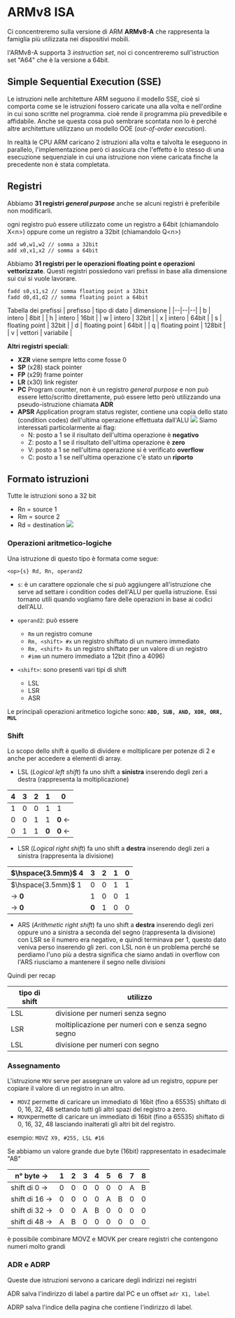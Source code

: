 ﻿# ARMv8 ISA

Ci concentreremo sulla versione di ARM **ARMv8-A** che rappresenta la famiglia più utilizzata nei dispositivi mobili.

l'ARMv8-A supporta 3 *instruction set*, noi ci concentreremo sull'istruction set "A64" che è la versione a 64bit.

## Simple Sequential Execution (SSE)

Le istruzioni nelle architetture ARM seguono il modello SSE, cioè si comporta come se le istruzioni fossero caricate una alla volta e nell'ordine in cui sono scritte nel programma. cioè rende il programma più prevedibile e affidabile.
Anche se questa cosa può sembrare scontata non lo è perché altre architetture utilizzano un modello OOE (*out-of-order execution*).

In realtà le CPU ARM caricano 2 istruzioni alla volta e talvolta le eseguono in parallelo, l'implementazione però ci assicura che l'effetto è lo stesso di una esecuzione sequenziale in cui una istruzione non viene caricata finche la precedente non è stata completata.


## Registri

Abbiamo **31 registri *general purpose*** anche se alcuni registri è preferibile non modificarli.

ogni registro può essere utilizzato come un registro a 64bit (chiamandolo X\<n\>) oppure come un registro a 32bit (chiamandolo Q\<n\>)

```
add w0,w1,w2 // somma a 32bit
add x0,x1,x2 // somma a 64bit
```

Abbiamo **31 registri per le operazioni floating point e operazioni vettorizzate**. Questi registri possiedono vari prefissi in base alla dimensione sui cui si vuole lavorare.

```
fadd s0,s1,s2 // somma floating point a 32bit
fadd d0,d1,d2 // somma floating point a 64bit
```

Tabella dei prefissi
| prefisso | tipo di dato | dimensione |
|--|--|--|
| b | intero | 8bit |
| h | intero | 16bit |
| w | intero | 32bit |
| x | intero | 64bit |
| s | floating point | 32bit |
| d | floating point | 64bit |
| q | floating point | 128bit |
| v | vettori | variabile |


**Altri registri speciali**:
- **XZR** viene sempre letto come fosse 0
- **SP** (x28) stack pointer
- **FP** (x29) frame pointer
- **LR** (x30) link register
- **PC** Program counter, non è un registro *general purpose* e non può essere letto/scritto direttamente, può essere letto però utilizzando una pseudo-istruzione chiamata **ADR**
- **APSR** Application program status register, contiene una copia dello stato (condition codes) dell'ultima operazione effettuata dall'ALU
![](https://i.ibb.co/8PFdhCS/condition-codes-alu.png)
Siamo interessati particolarmente ai flag:
	- N: posto a 1 se il risultato dell'ultima operazione è **negativo**
	- Z: posto a 1 se il risultato dell'ultima operazione è **zero**
	- V: posto a 1 se nell'ultima operazione si è verificato **overflow**
	- C: posto a 1 se nell'ultima operazione c'è stato un **riporto**


## Formato istruzioni

Tutte le istruzioni sono a 32 bit
- Rn = source 1
- Rm = source 2
- Rd = destination
![](https://i.ibb.co/ZV9bNMX/formato-istru.png)

### Operazioni aritmetico-logiche

Una istruzione di questo tipo è formata come segue:

`<op>{s} Rd, Rn, operand2`

- `s`: è un carattere opzionale che si può aggiungere all'istruzione che serve ad settare i condition codes dell'ALU per quella istruzione. Essi tornano utili quando vogliamo fare delle operazioni in base ai codici dell'ALU.

- `operand2`: può essere
	- `Rm` un registro comune
	- `Rm, <shift> #x` un registro shiftato di un numero immediato
	- `Rm, <shift> Rs` un registro shiftato per un valore di un registro
	- `#imm` un numero immediato a 12bit (fino a 4096)
- `<shift>`:  sono presenti vari tipi di shift
	- LSL
	- LSR
	- ASR

Le principali operazioni aritmetico logiche sono: **`ADD, SUB, AND, XOR, ORR, MUL`**

### Shift

Lo scopo dello shift è quello di dividere e moltiplicare per potenze di 2 e anche per accedere a elementi di array.

- LSL (*Logical left shift*)
	fa uno shift a **sinistra** inserendo degli zeri a destra  (rappresenta la moltiplicazione)
	
| 4 | 3 | 2 | 1 | 0 |
|--|--|--|--|--|
| 1 | 0 | 0 | 1 | 1 |
| 0 | 0 | 1 | 1 | **0** $\leftarrow$|
| 0 | 1 | 1 | **0** | **0** $\leftarrow$|

- LSR (*Logical right shift*)
	fa uno shift a **destra** inserendo degli zeri a sinistra (rappresenta la divisione)
	
| $\hspace{3.5mm}$ 4 | 3 | 2 | 1 | 0 |
|--|--|--|--|--|
| $\hspace{3.5mm}$ 1 | 0 | 0 | 1 | 1 |
|$\rightarrow$ **0** | 1 | 0 | 0 | 1 |
| $\rightarrow$ **0** | **0**  | 1 | 0 | 0 |


- ARS (*Arithmetic right shift*)
	fa uno shift a **destra** inserendo degli zeri oppure uno a sinistra a seconda del segno  (rappresenta la divisione)
	con LSR se il numero era negativo, e quindi terminava per 1, questo dato veniva perso inserendo gli zeri.
	con LSL non è un problema perché se perdiamo l'uno più a destra significa che siamo andati in overflow
	con l'ARS riusciamo a mantenere il segno nelle divisioni

Quindi per recap

|tipo di shift| utilizzo |
|--|--|
| LSL | divisione per numeri senza segno |
| LSR | moltiplicazione per numeri con e senza segno segno |
| LSL | divisione per numeri con segno |

### Assegnamento

L'istruzione `MOV` serve per assegnare un valore ad un registro, oppure per copiare il valore di un registro in un altro.

- `MOVZ` permette di caricare un immediato di 16bit (fino a 65535) shiftato di 0, 16, 32, 48 settando tutti gli altri spazi del registro a zero.
- `MOVK`permette di caricare un immediato di 16bit (fino a 65535) shiftato di 0, 16, 32, 48 lasciando inalterati gli altri bit del registro.

esempio: `MOVZ X9, #255, LSL #16`

Se abbiamo un valore grande due byte (16bit) rappresentato in esadecimale "AB"

|n° byte $\to$| 1 | 2 | 3 | 4 | 5  | 6  | 7 | 8 |
|--|--|--|--|--|--|--|--|--|
|shift di 0 $\to$ | 0 | 0 | 0 | 0 | 0 | 0 | A | B |
|shift di 16 $\to$ | 0 | 0 | 0 | 0 | A | B | 0 | 0 |
|shift di 32 $\to$ | 0 | 0 | A | B | 0 | 0 | 0 | 0 |
|shift di 48 $\to$ | A | B | 0 | 0 | 0 | 0 | 0 | 0 |

è possibile combinare MOVZ e MOVK per creare registri che contengono numeri molto grandi


### ADR e ADRP

Queste due istruzioni servono a caricare degli indirizzi nei registri

ADR salva l'indirizzo di label a partire dal PC e un offset
`adr X1, label` 

ADRP salva l'indice della pagina che contiene l'indirizzo di label.
